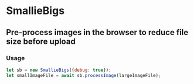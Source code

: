 # SmallieBigs
## Pre-process images in the browser to reduce file size before upload

### Usage
```javascript
let sb = new SmallieBigs({debug: true});
let smallImageFile = await sb.processImage(largeImageFile);
```

